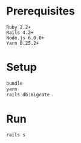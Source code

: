# Prerequisites
```
Ruby 2.2+
Rails 4.2+
Node.js 6.0.0+
Yarn 0.25.2+
```

# Setup

```bash
bundle
yarn 
rails db:migrate
```

# Run

```bash
rails s
```
